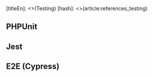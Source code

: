 [titleEn]: <>(Testing)
[hash]: <>(article:references_testing)

## PHPUnit

## Jest

## E2E (Cypress)
